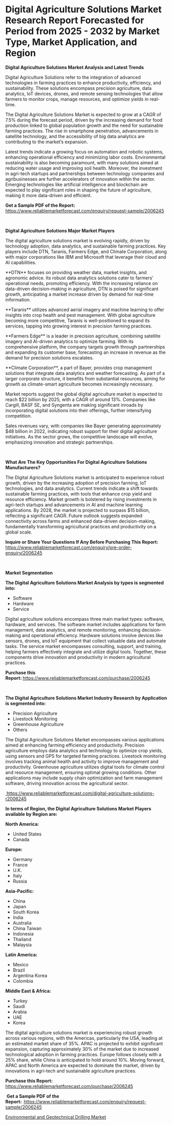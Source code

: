 <p><h1>Digital Agriculture Solutions Market Research Report Forecasted for Period from 2025 -  2032 by Market Type, Market Application, and Region</h1></p><p><strong>Digital Agriculture Solutions Market Analysis and Latest Trends</strong></p>
<p><p>Digital Agriculture Solutions refer to the integration of advanced technologies in farming practices to enhance productivity, efficiency, and sustainability. These solutions encompass precision agriculture, data analytics, IoT devices, drones, and remote sensing technologies that allow farmers to monitor crops, manage resources, and optimize yields in real-time. </p><p>The Digital Agriculture Solutions Market is expected to grow at a CAGR of 7.5% during the forecast period, driven by the increasing demand for food production linked to global population growth and the need for sustainable farming practices. The rise in smartphone penetration, advancements in satellite technology, and the accessibility of big data analytics are contributing to the market’s expansion. </p><p>Latest trends indicate a growing focus on automation and robotic systems, enhancing operational efficiency and minimizing labor costs. Environmental sustainability is also becoming paramount, with many solutions aimed at reducing water usage and improving soil health. Moreover, the investment in agri-tech startups and partnerships between technology companies and agribusinesses are further accelerators of innovation within the sector. Emerging technologies like artificial intelligence and blockchain are expected to play significant roles in shaping the future of agriculture, making it more data-driven and efficient.</p></p>
<p><strong>Get a Sample PDF of the Report:&nbsp;</strong> <a href="https://www.reliablemarketforecast.com/enquiry/request-sample/2006245?utm_campaign=2949&utm_medium=2&utm_source=Github&utm_content=ia&utm_term=10032025&utm_id=digital-agriculture-solutions">https://www.reliablemarketforecast.com/enquiry/request-sample/2006245</a></p>
<p>&nbsp;</p>
<p><strong>Digital Agriculture Solutions Major Market Players</strong></p>
<p><p>The digital agriculture solutions market is evolving rapidly, driven by technology adoption, data analytics, and sustainable farming practices. Key players include DTN, Taranis, Farmers Edge, and Climate Corporation, along with major corporations like IBM and Microsoft that leverage their cloud and AI capabilities.</p><p>**DTN** focuses on providing weather data, market insights, and agronomic advice. Its robust data analytics solutions cater to farmers' operational needs, promoting efficiency. With the increasing reliance on data-driven decision-making in agriculture, DTN is poised for significant growth, anticipating a market increase driven by demand for real-time information.</p><p>**Taranis** utilizes advanced aerial imagery and machine learning to offer insights into crop health and pest management. With global agriculture becoming more competitive, Taranis is well-positioned to expand its services, tapping into growing interest in precision farming practices.</p><p>**Farmers Edge** is a leader in precision agriculture, combining satellite imagery and AI-driven analytics to optimize farming. With its comprehensive platform, the company targets growth through partnerships and expanding its customer base, forecasting an increase in revenue as the demand for precision solutions escalates.</p><p>**Climate Corporation**, a part of Bayer, provides crop management solutions that integrate data analytics and weather forecasting. As part of a larger corporate structure, it benefits from substantial resources, aiming for growth as climate-smart agriculture becomes increasingly necessary.</p><p>Market reports suggest the global digital agriculture market is expected to reach $22 billion by 2025, with a CAGR of around 13%. Companies like Cargill, BASF SE, and Syngenta are making significant inroads by incorporating digital solutions into their offerings, further intensifying competition.</p><p>Sales revenues vary, with companies like Bayer generating approximately $48 billion in 2022, indicating robust support for their digital agriculture initiatives. As the sector grows, the competitive landscape will evolve, emphasizing innovation and strategic partnerships.</p></p>
<p>&nbsp;</p>
<p><strong>What Are The Key Opportunities For Digital Agriculture Solutions Manufacturers?</strong></p>
<p><p>The Digital Agriculture Solutions market is anticipated to experience robust growth, driven by the increasing adoption of precision farming, IoT technologies, and data analytics. Current trends indicate a shift towards sustainable farming practices, with tools that enhance crop yield and resource efficiency. Market growth is bolstered by rising investments in agri-tech startups and advancements in AI and machine learning applications. By 2028, the market is projected to surpass $15 billion, reflecting a significant CAGR. Future outlook suggests expanded connectivity across farms and enhanced data-driven decision-making, fundamentally transforming agricultural practices and productivity on a global scale.</p></p>
<p><strong>Inquire or Share Your Questions If Any Before Purchasing This Report:</strong> <a href="https://www.reliablemarketforecast.com/enquiry/pre-order-enquiry/2006245?utm_campaign=2949&utm_medium=2&utm_source=Github&utm_content=ia&utm_term=10032025&utm_id=digital-agriculture-solutions">https://www.reliablemarketforecast.com/enquiry/pre-order-enquiry/2006245</a></p>
<p>&nbsp;</p>
<p><strong>Market Segmentation</strong></p>
<p><strong>The Digital Agriculture Solutions Market Analysis by types is segmented into:</strong></p>
<p><ul><li>Software</li><li>Hardware</li><li>Service</li></ul></p>
<p><p>Digital agriculture solutions encompass three main market types: software, hardware, and services. The software market includes applications for farm management, data analytics, and remote monitoring, enhancing decision-making and operational efficiency. Hardware solutions involve devices like sensors, drones, and IoT equipment that collect valuable data and automate tasks. The service market encompasses consulting, support, and training, helping farmers effectively integrate and utilize digital tools. Together, these components drive innovation and productivity in modern agricultural practices.</p></p>
<p><strong>Purchase this Report:&nbsp;</strong><a href="https://www.reliablemarketforecast.com/purchase/2006245?utm_campaign=2949&utm_medium=2&utm_source=Github&utm_content=ia&utm_term=10032025&utm_id=digital-agriculture-solutions">https://www.reliablemarketforecast.com/purchase/2006245</a></p>
<p>&nbsp;</p>
<p><strong>The Digital Agriculture Solutions Market Industry Research by Application is segmented into:</strong></p>
<p><ul><li>Precision Agriculture</li><li>Livestock Monitoring</li><li>Greenhouse Agriculture</li><li>Others</li></ul></p>
<p><p>The Digital Agriculture Solutions Market encompasses various applications aimed at enhancing farming efficiency and productivity. Precision agriculture employs data analytics and technology to optimize crop yields, using sensors and GPS for targeted farming practices. Livestock monitoring involves tracking animal health and activity to improve management and productivity. Greenhouse agriculture utilizes digital tools for climate control and resource management, ensuring optimal growing conditions. Other applications may include supply chain optimization and farm management software, driving innovation across the agricultural sector.</p></p>
<p><a href="https://www.reliablemarketforecast.com/digital-agriculture-solutions-r2006245?utm_campaign=2949&utm_medium=2&utm_source=Github&utm_content=ia&utm_term=10032025&utm_id=digital-agriculture-solutions">&nbsp;https://www.reliablemarketforecast.com/digital-agriculture-solutions-r2006245</a></p>
<p><strong>In terms of Region, the Digital Agriculture Solutions Market Players available by Region are:</strong></p>
<p>
    <p> <strong> North America: </strong>
        <ul>
            <li>United States</li>
            <li>Canada</li>
        </ul>
        </p> 
    <p> <strong> Europe: </strong>
        <ul>
            <li>Germany</li>
            <li>France</li>
            <li>U.K.</li>
            <li>Italy</li>
            <li>Russia</li>
        </ul>
        </p> 
    <p> <strong> Asia-Pacific: </strong>
        <ul>
            <li>China</li>
            <li>Japan</li>
            <li>South Korea</li>
            <li>India</li>
            <li>Australia</li>
            <li>China Taiwan</li>
            <li>Indonesia</li>
            <li>Thailand</li>
            <li>Malaysia</li>
        </ul>
        </p> 
    <p> <strong> Latin America: </strong>
        <ul>
            <li>Mexico</li>
            <li>Brazil</li>
            <li>Argentina Korea</li>
            <li>Colombia</li>
        </ul>
        </p> 
    <p> <strong> Middle East & Africa: </strong>
        <ul>
            <li>Turkey</li>
            <li>Saudi</li>
            <li>Arabia</li>
            <li>UAE</li>
            <li>Korea</li>
        </ul>
    </p>
    </p>
<p><p>The digital agriculture solutions market is experiencing robust growth across various regions, with the Americas, particularly the USA, leading at an estimated market share of 35%. APAC is projected to exhibit significant expansion, capturing approximately 30% of the market due to increased technological adoption in farming practices. Europe follows closely with a 25% share, while China is anticipated to hold around 10%. Moving forward, APAC and North America are expected to dominate the market, driven by innovations in agri-tech and sustainable agriculture practices.</p></p>
<p><strong>Purchase this Report: </strong><a href="https://www.reliablemarketforecast.com/purchase/2006245?utm_campaign=2949&utm_medium=2&utm_source=Github&utm_content=ia&utm_term=10032025&utm_id=digital-agriculture-solutions">https://www.reliablemarketforecast.com/purchase/2006245</a></p>
<p>&nbsp;<strong>Get a Sample PDF of the Report:&nbsp;&nbsp;</strong><a href="https://www.reliablemarketforecast.com/enquiry/request-sample/2006245?utm_campaign=2949&utm_medium=2&utm_source=Github&utm_content=ia&utm_term=10032025&utm_id=digital-agriculture-solutions">https://www.reliablemarketforecast.com/enquiry/request-sample/2006245</a></p>
<p><strong></strong></p>
<p><p><a href="https://github.com/rianttegang/Market-Research-Report-List-1/blob/main/environmental-and-geotechnical-drilling-market.md?utm_campaign=2949&utm_medium=2&utm_source=Github&utm_content=ia&utm_term=10032025&utm_id=digital-agriculture-solutions">Environmental and Geotechnical Drilling Market</a></p></p>